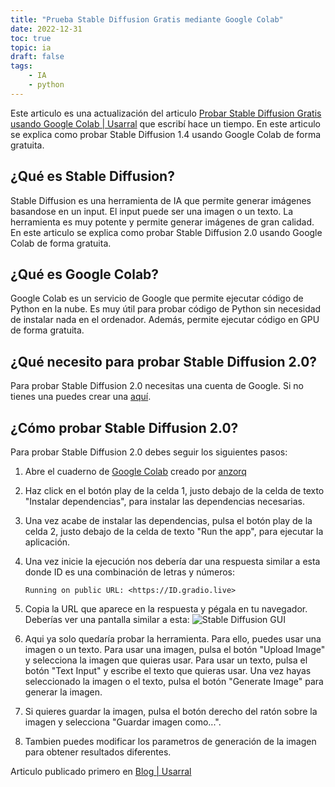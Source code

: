 ```yaml
---
title: "Prueba Stable Diffusion Gratis mediante Google Colab"
date: 2022-12-31
toc: true
topic: ia
draft: false
tags:
    - IA
    - python
---
```


Este articulo es una actualización del articulo [Probar Stable Diffusion Gratis usando Google Colab | Usarral](https://usarral.medium.com/probar-stable-diffusion-gratis-usando-google-colab-usarral-8f8233ead7e1) que escribí hace un tiempo. En este articulo se explica como probar Stable Diffusion 1.4 usando Google Colab de forma gratuita.

## ¿Qué es Stable Diffusion?

Stable Diffusion es una herramienta de IA que permite generar imágenes basandose en un input. El input puede ser una imagen o un texto. La herramienta es muy potente y permite generar imágenes de gran calidad. En este articulo se explica como probar Stable Diffusion 2.0 usando Google Colab de forma gratuita.

## ¿Qué es Google Colab?

Google Colab es un servicio de Google que permite ejecutar código de Python en la nube. Es muy útil para probar código de Python sin necesidad de instalar nada en el ordenador. Además, permite ejecutar código en GPU de forma gratuita.

## ¿Qué necesito para probar Stable Diffusion 2.0?

Para probar Stable Diffusion 2.0 necesitas una cuenta de Google. Si no tienes una puedes crear una [aquí](https://accounts.google.com/signup/v2/webcreateaccount?flowName=GlifWebSignIn&flowEntry=SignUp).

## ¿Cómo probar Stable Diffusion 2.0?

Para probar Stable Diffusion 2.0 debes seguir los siguientes pasos:

1. Abre el cuaderno de [Google Colab](https://colab.research.google.com/github/qunash/stable-diffusion-2-gui/blob/main/stable_diffusion_2_0.ipynb#scrollTo=gId0-asCBVwL) creado por [anzorq](https://twitter.com/hahahahohohe)
2. Haz click en el botón play de la celda 1, justo debajo de la celda de texto "Instalar dependencias", para instalar las dependencias necesarias.
3. Una vez acabe de instalar las dependencias, pulsa el botón play de la celda 2, justo debajo de la celda de texto "Run the app", para ejecutar la aplicación.
4. Una vez inicie la ejecución nos debería dar una respuesta similar a esta donde ID es una combinación de letras y números:

    ```
    Running on public URL: <https://ID.gradio.live>
    ```

5. Copia la URL que aparece en la respuesta y pégala en tu navegador. Deberías ver una pantalla similar a esta:
![Stable Diffusion GUI](/images/posts/2022/12/gui.png)
6. Aqui ya solo quedaría probar la herramienta. Para ello, puedes usar una imagen o un texto. Para usar una imagen, pulsa el botón "Upload Image" y selecciona la imagen que quieras usar. Para usar un texto, pulsa el botón "Text Input" y escribe el texto que quieras usar. Una vez hayas seleccionado la imagen o el texto, pulsa el botón "Generate Image" para generar la imagen.
7. Si quieres guardar la imagen, pulsa el botón derecho del ratón sobre la imagen y selecciona "Guardar imagen como...".
8. Tambien puedes modificar los parametros de generación de la imagen para obtener resultados diferentes.

Articulo publicado primero en [Blog | Usarral](https://blog.usarr.tech/2022/12/31/prueba-stable-diffusion-gratis-mediante-google-colab/)
